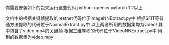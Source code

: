 你需要安装如下的包来运行这些代码
python:
		opencv
		pytorch 1.2以上

文档中的根据关键帧提取的restnet代码位于ImageNNExtract.py中
根据SFIT等普通方法提取的代码位于NormalExtract.py中
以上两者所用的数据集均为video/ 其中包含了video.mp4的关键帧
根据三维卷积的代码位于VideoNNExtract.py中
用到的数据集为video.mpy